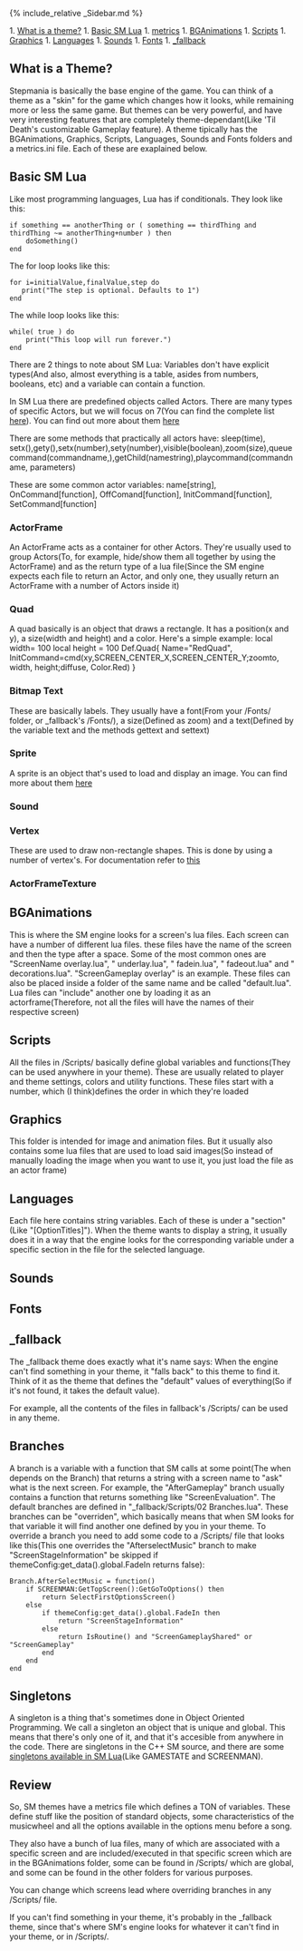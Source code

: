 {% include_relative _Sidebar.md %}
<div class="Content" markdown="1">
1. <a href="#what">What is a theme?</a>
1. <a href="#smlua">Basic SM Lua</a>
1. <a href="#metrics">metrics</a>
1. <a href="#bga">BGAnimations</a>
1. <a href="#bga">Scripts</a>
1. <a href="#graphics">Graphics</a>
1. <a href="#lang">Languages</a>
1. <a href="#sounds">Sounds</a>
1. <a href="#fonts">Fonts</a>
1. <a href="#fallback">_fallback</a>

<a name="what" />

##  What is a Theme?

Stepmania is basically the base engine of the game. You can think of a theme as a "skin" for the game which changes how it looks, while remaining more or less the same game. But themes can be very powerful, and have very interesting features that are completely theme-dependant(Like 'Til Death's customizable Gameplay feature). A theme tipically has the BGAnimations, Graphics, Scripts, Languages, Sounds and Fonts folders and a metrics.ini file. Each of these are exaplained below.


<a name="smlua" />

##  Basic SM Lua

Like most programming languages, Lua has if conditionals. They look like this:

    if something == anotherThing or ( something == thirdThing and thirdThing ~= anotherThing+number ) then
        doSomething()
    end

The for loop looks like this:

    for i=initialValue,finalValue,step do
       print("The step is optional. Defaults to 1")
    end

The while loop looks like this:

    while( true ) do
        print("This loop will run forever.")
    end

There are 2 things to note about SM Lua: Variables don't have explicit types(And also, almost everything is a table, asides from numbers, booleans, etc) and a variable can contain a function.

In SM Lua there are predefined objects called Actors. There are many types of specific Actors, but we will focus on 7(You can find the complete list <a href="https://github.com/stepmania/stepmania/blob/master/Docs/Themerdocs/actordef.txt">here</a>). You can find out more about them <a href="https://dguzek.github.io/Lua-For-SM5/">here</a>

There are some methods that practically all actors have: sleep(time), setx(),gety(),setx(number),sety(number),visible(boolean),zoom(size),queuecommand(commandname,),getChild(namestring),playcommand(commandname, parameters)

These are some common actor variables: name[string], OnCommand[function], OffComand[function], InitCommand[function], SetCommand[function]

### ActorFrame

An ActorFrame acts as a container for other Actors. They're usually used to group Actors(To, for example, hide/show them all together by using the ActorFrame) and as the return type of a lua file(Since the SM engine expects each file to return an Actor, and only one, they usually return an ActorFrame with a number of Actors inside it)

### Quad

A quad basically is an object that draws a rectangle. It has a position(x and y), a size(width and height) and a color. Here's a simple example:
    local width= 100
    local height = 100
    Def.Quad{
        Name="RedQuad",
        InitCommand=cmd(xy,SCREEN_CENTER_X,SCREEN_CENTER_Y;zoomto, width, height;diffuse, Color.Red)
    }

### Bitmap Text

These are basically labels. They usually have a font(From your /Fonts/ folder, or _fallback's /Fonts/), a size(Defined as zoom) and a text(Defined by the variable text and the methods gettext and settext)

### Sprite

A sprite is an object that's used to load and display an image. You can find more about them <a href="https://dguzek.github.io/Lua-For-SM5/Actors/Sprite.html">here</a>

### Sound

### Vertex

These are used to draw non-rectangle shapes. This is done by using a number of vertex's. For documentation refer to <a href="https://github.com/stepmania/stepmania/blob/master/Docs/Themerdocs/ScreenAMVTest%20overlay.lua">this</a>

### ActorFrameTexture


<a name="#bga" />

##  BGAnimations

This is where the SM engine looks for a screen's lua files. Each screen can have a number of different lua files. these files have the name of the screen and then the type after a space. Some of the most common ones are "ScreenName overlay.lua", " underlay.lua", " fadein.lua", " fadeout.lua" and " decorations.lua". "ScreenGameplay overlay" is an example. These files can also be placed inside a folder of the same name and be called "default.lua". Lua files can "include" another one by loading it as an actorframe(Therefore, not all the files will have the names of their respective screen)

<a name="#scripts" />

##  Scripts

All the files in /Scripts/ basically define global variables and functions(They can be used anywhere in your theme). These are usually related to player and theme settings, colors and utility functions. These files start with a number, which (I think)defines the order in which they're loaded

<a name="#graphics" />

##  Graphics

This folder is intended for image and animation files. But it usually also contains some lua files that are used to load said images(So instead of manually loading the image when you want to use it, you just load the file as an actor frame)

<a name="#lang" />

##  Languages

Each file here contains string variables. Each of these is under a "section"(Like "[OptionTitles]"). When the theme wants to display a string, it usually does it in a way that the engine looks for the corresponding variable under a specific section in the file for the selected language.

<a name="#sounds" />

##  Sounds

<a name="#fonts" />

##  Fonts

<a name="#fallback" />

##  _fallback

The _fallback theme does exactly what it's name says: When the engine can't find something in your theme, it "falls back" to this theme to find it. Think of it as the theme that defines the "default" values of everything(So if it's not found, it takes the default value). 

For example, all the contents of the files in fallback's /Scripts/ can be used in any theme.

## Branches

A branch is a variable with a function that SM calls at some point(The when depends on the Branch) that returns a string with a screen name to "ask" what is the next screen. For example, the "AfterGameplay" branch usually contains a function that returns something like "ScreenEvaluation". The default branches are defined in "_fallback/Scripts/02 Branches.lua". These branches can be "overriden", which basically means that when SM looks for that variable it will find another one defined by you in your theme. To override a branch you need to add some code to a /Scripts/ file that looks like this(This one overrides the "AfterselectMusic" branch to make "ScreenStageInformation" be skipped if themeConfig:get_data().global.FadeIn returns false):

	Branch.AfterSelectMusic = function()
		if SCREENMAN:GetTopScreen():GetGoToOptions() then
			return SelectFirstOptionsScreen()
		else
			if themeConfig:get_data().global.FadeIn then
				return "ScreenStageInformation"
			else
				return IsRoutine() and "ScreenGameplayShared" or "ScreenGameplay"
			end
		end
	end

## Singletons

A singleton is a thing that's sometimes done in Object Oriented Programming. We call a singleton an object that is unique and global. This means that there's only one of it, and that it's accesible from anywhere in the code. There are singletons in the C++ SM source, and there are some <a href="https://github.com/Nickito12/etterna/blob/787377f7732e8db42b2764fdaa7b049d090dcee5/Docs/Luadoc/Lua.xml#L2115">singletons available in SM Lua</a>(Like GAMESTATE and SCREENMAN). 

## Review

So, SM themes have a metrics file which defines a TON of variables. These define stuff like the position of standard objects, some characteristics of the musicwheel and all the options available in the options menu before a song. 

They also have a bunch of lua files, many of which are associated with a specific screen and are included/executed in that specific screen which are in the BGAnimations folder, some can be found in /Scripts/ which are global, and some can be found in the other folders for various purposes.

You can change which screens lead where overriding branches in any /Scripts/ file.

If you can't find something in your theme, it's probably in the _fallback theme, since that's where SM's engine looks for whatever it can't find in your theme, or in /Scripts/.

</div>